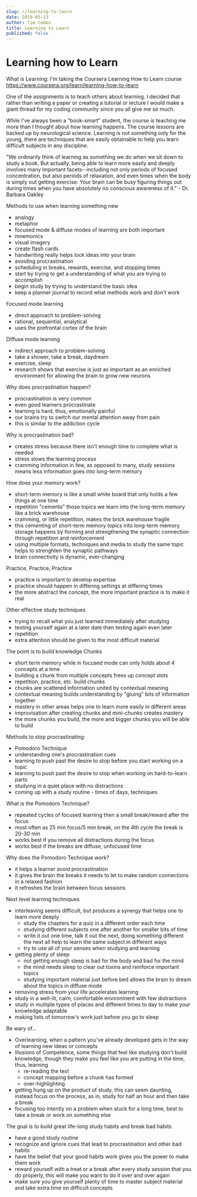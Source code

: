 ```yaml
---
slug: //learning-to-learn
date: 2019-05-13
author: Tim Combs
title: Learning to Learn
published: false
---
```


# Learning how to Learn

What is Learning:
I'm taking the Coursera Learning How to Learn course
https://www.coursera.org/learn/learning-how-to-learn

One of the assignments is to teach others about learning. I decided that rather than writing a paper or creating a tutorial or lecture I would make a giant thread for my coding community since you all give me so much.

While I've always been a "book-smart" student, the course is teaching me more than I thought about how learning happens. The course lessons are backed up by neurological science. Learning is not something only for the young, there are techniques that are easily obtainable to help you learn difficult subjects in any discipline.

"We ordinarily think of learning as something we do when we sit down to study a book. But actually, being able to learn more easily and deeply involves many important facets--including not only periods of focused concentration, but also periods of relaxation, and even times when the body is simply out getting exercise. Your brain can be busy figuring things out during times when you have absolutely no conscious awareness of it." - Dr. Barbara Oakley

Methods to use when learning something new

- analogy
- metaphor
- focused mode & diffuse modes of learning are both important
- mnemonics
- visual imagery
- create flash cards
- handwriting really helps lock ideas into your brain
- avoiding procrastination
- scheduling in breaks, rewards, exercise, and stopping times
- start by trying to get a understanding of what you are trying to accomplish
- begin study by trying to understand the basic idea
- keep a planner journal to record what methods work and don't work

Focused mode learning

- direct approach to problem-solving
- rational, sequential, analytical
- uses the prefrontal cortex of the brain

Diffuse mode learning

- indirect approach to problem-solving
- take a shower, take a break, daydream
- exercise, sleep
- research shows that exercise is just as important as an enriched environment for allowing the brain to grow new neurons

Why does procrastination happen?

- procrastination is very common
- even good learners procrastinate
- learning is hard, thus, emotionally painful
- our brains try to switch our mental attention away from pain
- this is similar to the addiction cycle

Why is procrastination bad?

- creates stress because there isn't enough time to complete what is needed
- stress slows the learning process
- cramming information in few, as opposed to many, study sessions means less information goes into long-term memory

How does your memory work?

- short-term memory is like a small white board that only holds a few things at one time
- repetition "cements" those topics we learn into the long-term memory like a brick warehouse
- cramming, or little repetition, makes the brick warehouse fragile
- this cementing of short-term memory topics into long-term memory storage happens by forming and strengthening the synaptic connection through repetition and reinforcement
- using multiple formats, techniques and media to study the same topic helps to strenghten the synaptic pathways
- brain connectivity is dynamic, ever-changing

Practice, Practice, Practice

- practice is important to develop expertise
- practice should happen in differing settings at differing times
- the more abstract the concept, the more important practice is to make it real

Other effective study techniques

- trying to recall what you just learned immediately after studying
- testing yourself again at a later date then testing again even later
- repetition
- extra attention should be given to the most difficult material

The point is to build knowledge Chunks

- short term memory while in focused mode can only holds about 4 concepts at a time
- building a chunk from multiple concepts frees up concept slots
- repetition, practice, etc. build chunks
- chunks are scattered information united by contextual meaning
- contextual meaning builds understanding by "gluing" bits of information together
- mastery in other areas helps one to learn more easily in different areas
- improvisation after creating chunks and mini-chunks creates mastery
- the more chunks you build, the more and bigger chunks you will be able to build

Methods to stop procrastinating:

- Pomodoro Technique
- understanding one's procrastination cues
- learning to push past the desire to stop before you start working on a topic
- learning to push past the desire to stop when working on hard-to-learn parts
- studying in a quiet place with no distractions
- coming up with a study routine - times of days, techniques

What is the Pomodoro Technique?

- repeated cycles of focused learning then a small break/reward after the focus
- most often as 25 min focus/5 min break, on the 4th cycle the break is 20-30 min
- works best if you remove all distractions during the focus
- works best if the breaks are diffuse, unfocused time

Why does the Pomodoro Technique work?

- it helps a learner avoid procrastination
- it gives the brain the breaks it needs to let to make random connections in a relaxed fashion
- it refreshes the brain between focus sessions

Next level learning techniques

- interleaving seems difficult, but produces a synergy that helps one to learn more deeply
  - study the chapters for a quiz in a different order each time
  - studying different subjects one after another for smaller bits of time
  - write it out one time, talk it out the next, doing something different the next all help to learn the same subject in different ways
  - try to use all of your senses when studying and learning
- getting plenty of sleep
  - not getting enough sleep is bad for the body and bad for the mind
  - the mind needs sleep to clear out toxins and reinforce important topics
  - studying important material just before bed allows the brain to dream about the topics in diffuse mode
- removing stress from your life accelerates learning
- study in a well-lit, calm, comfortable environment with few distractions
- study in multiple types of places and different times to day to make your knowledge adaptable
- making lists of tomorrow's work just before you go to sleep

Be wary of...

- Overlearning, when a pattern you've already developed gets in the way of learning new ideas or concepts
- Illusions of Competence, some things that feel like studying don't build knowledge, though they make you feel like you are putting in the time, thus, learning
  - re-reading the text
  - concept mapping before a chunk has formed
  - over-highlighting
- getting hung up on the product of study, this can seem daunting, instead focus on the process, as in, study for half an hour and then take a break
- focusing too intently on a problem when stuck for a long time, best to take a break or work on something else

The goal is to build great life-long study habits and break bad habits

- have a good study routine
- recognize and ignore cues that lead to procrastination and other bad habits
- have the belief that your good habits work gives you the power to make them work
- reward yourself with a treat or a break after every study session that you do properly, this will make you want to do it over and over again
- make sure you give yourself plenty of time to master subject material and take extra time on difficult concepts
